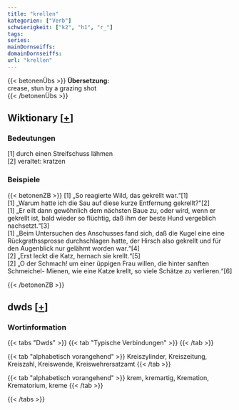 ```yaml
---
title: "krellen"
kategorien: ["Verb"]
schwierigkeit: ["k2", "h1", "r_"]
tags:
series:
mainDornseiffs:
domainDornseiffs:
url: "krellen"
---
```


{{< betonenÜbs >}}
**Übersetzung:**  
crease, stun by a grazing shot  
{{< /betonenÜbs >}}

## Wiktionary [[+](https://de.wiktionary.org/wiki/krellen)]

### Bedeutungen
[1] durch einen Streifschuss lähmen  
[2] veraltet: kratzen  

### Beispiele
{{< betonenZB >}}
[1] „So reagierte Wild, das gekrellt war.“[1]  
[1] „Warum hatte ich die Sau auf diese kurze Entfernung gekrellt?“[2]  
[1] „Er eilt dann gewöhnlich dem nächsten Baue zu, oder wird, wenn er gekrellt ist, bald wieder so flüchtig, daß ihm der beste Hund vergeblich nachsetzt.“[3]  
[1] „Beim Untersuchen des Anschusses fand sich, daß die Kugel eine eine Rückgrathssprosse durchschlagen hatte, der Hirsch also gekrellt und für den Augenblick nur gelähmt worden war.“[4]  
[2] „Erst leckt die Katz, hernach sie krellt.“[5]  
[2] „O der Schmach! um einer üppigen Frau willen, die hinter sanften Schmeichel- Mienen, wie eine Katze krellt, so viele Schätze zu verlieren.“[6]  

{{< /betonenZB >}}


## dwds [[+](https://www.dwds.de/wb/krellen)]

### Wortinformation
{{< tabs "Dwds" >}}
{{< tab "Typische Verbindungen" >}}
{{< /tab >}}

{{< tab "alphabetisch vorangehend" >}}
Kreiszylinder, Kreiszeitung, Kreiszahl, Kreiswende, Kreiswehrersatzamt
{{< /tab >}}

{{< tab "alphabetisch vorangehend" >}}
krem, kremartig, Kremation, Krematorium, kreme
{{< /tab >}}

{{< /tabs >}}

